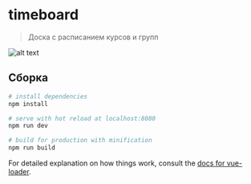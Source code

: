 # timeboard

> Доска с расписанием курсов и групп

![alt text](https://pp.userapi.com/c840633/v840633497/63e9c/g4TkQst_9E4.jpg "Доска с расписанием")

## Сборка

``` bash
# install dependencies
npm install

# serve with hot reload at localhost:8080
npm run dev

# build for production with minification
npm run build
```

For detailed explanation on how things work, consult the [docs for vue-loader](http://vuejs.github.io/vue-loader).
